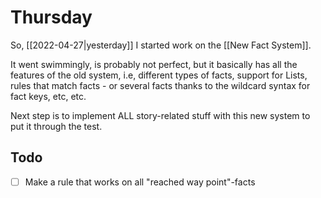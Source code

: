 # Thursday
So, [[2022-04-27|yesterday]] I started work on the [[New Fact System]].

It went swimmingly, is probably not perfect, but it basically has all the features of the old system, i.e, different types of facts, support for Lists, rules that match facts - or several facts thanks to the wildcard syntax for fact keys, etc, etc.

Next step is to implement ALL story-related stuff with this new system to put it through the test.
## Todo
- [ ] Make a rule that works on all "reached way point"-facts
